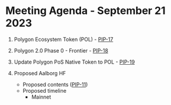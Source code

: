 # Meeting Agenda - September 21 2023

1. Polygon Ecosystem Token (POL) - [PIP-17](https://github.com/maticnetwork/Polygon-Improvement-Proposals/blob/main/PIPs/PIP-17.md)
2. Polygon 2.0 Phase 0 - Frontier - [PIP-18](https://github.com/maticnetwork/Polygon-Improvement-Proposals/blob/main/PIPs/PIP-18.md)
3. Update Polygon PoS Native Token to POL - [PIP-19](https://github.com/maticnetwork/Polygon-Improvement-Proposals/blob/main/PIPs/PIP-19.md)

4. Proposed Aalborg HF
    * Proposed contents ([PIP-11](https://github.com/maticnetwork/Polygon-Improvement-Proposals/blob/0xgioser-patch-37/PIPs/PIP-11.md))
    * Proposed timeline
      *  Mainnet
